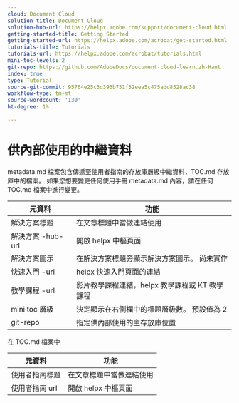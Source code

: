 ```yaml
---
cloud: Document Cloud
solution-title: Document Cloud
solution-hub-url: https://helpx.adobe.com/support/document-cloud.html
getting-started-title: Getting Started
getting-started-url: https://helpx.adobe.com/acrobat/get-started.html
tutorials-title: Tutorials
tutorials-url: https://helpx.adobe.com/acrobat/tutorials.html
mini-toc-levels: 2
git-repo: https://github.com/AdobeDocs/document-cloud-learn.zh-Hant
index: true
type: Tutorial
source-git-commit: 95764e25c3d393b751f52eea5c475add8528ac38
workflow-type: tm+mt
source-wordcount: '130'
ht-degree: 1%

---
```



# 供內部使用的中繼資料

metadata.md 檔案包含傳遞至使用者指南的存放庫層級中繼資料，TOC.md 存放庫中的檔案。 如果您想要變更任何使用手冊 metadata.md 內容，請在任何 TOC.md 檔案中進行變更。

| 元資料 | 功能 |
|--- |--- |
| 解決方案標題 | 在文章標題中當做連結使用 |
| 解決方案 -hub-url | 開啟 helpx 中樞頁面 |
| 解決方案圖示 | 在解決方案標題旁顯示解決方案圖示。 尚未實作 |
| 快速入門 -url | helpx 快速入門頁面的連結 |
| 教學課程 -url | 影片教學課程連結，helpx 教學課程或 KT 教學課程 |
| mini toc 層級 | 決定顯示在右側欄中的標題層級數。 預設值為 2 |
| git-repo | 指定供內部使用的主存放庫位置 |

在 TOC.md 檔案中

| 元資料 | 功能 |
|--- |--- |
| 使用者指南標題 | 在文章標題中當做連結使用 |
| 使用者指南 url | 開啟 helpx 中樞頁面 |
